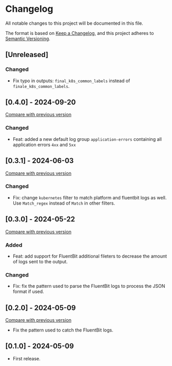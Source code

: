 # Changelog

All notable changes to this project will be documented in this file.

The format is based on [Keep a Changelog](https://keepachangelog.com/en/1.1.0/),
and this project adheres
to [Semantic Versioning](https://semver.org/spec/v2.0.0.html).

## [Unreleased]

### Changed

- Fix typo in outputs: `final_k8s_common_labels` instead of `finale_k8s_common_labels`.

## [0.4.0] - 2024-09-20

[Compare with previous version](https://github.com/sparkfabrik/terraform-helm-fluentbit/compare/0.3.1...0.4.0)

### Changed

- Feat: added a new default log group `application-errors` containing all application errors `4xx` and `5xx`

## [0.3.1] - 2024-06-03

[Compare with previous version](https://github.com/sparkfabrik/terraform-helm-fluentbit/compare/0.3.0...0.3.1)

### Changed

- Fix: change `kubernetes` filter to match platform and fluentbit logs as well. Use `Match_regex` instead of `Match` in other filters.

## [0.3.0] - 2024-05-22

[Compare with previous version](https://github.com/sparkfabrik/terraform-helm-fluentbit/compare/0.2.0...0.3.0)

### Added

- Feat: add support for FluentBit additional fileters to decrease the amount of logs sent to the output.

### Changed

- Fix: fix the pattern used to parse the FluentBit logs to process the JSON format if used.

## [0.2.0] - 2024-05-09

[Compare with previous version](https://github.com/sparkfabrik/terraform-helm-fluentbit/compare/0.1.0...0.2.0)

- Fix the pattern used to catch the FluentBit logs.

## [0.1.0] - 2024-05-09

- First release.
